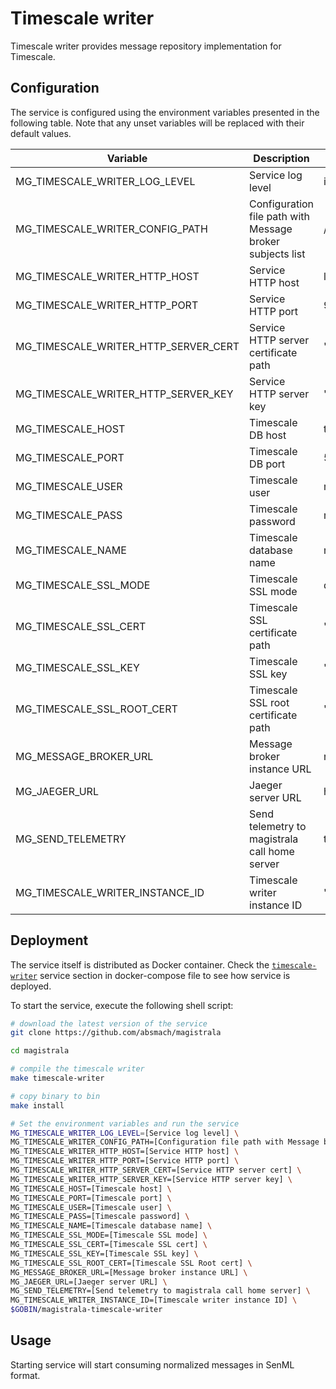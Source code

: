 # Timescale writer

Timescale writer provides message repository implementation for Timescale.

## Configuration

The service is configured using the environment variables presented in the
following table. Note that any unset variables will be replaced with their
default values.

| Variable                             | Description                                               | Default                          |
| ------------------------------------ | --------------------------------------------------------- | -------------------------------- |
| MG_TIMESCALE_WRITER_LOG_LEVEL        | Service log level                                         | info                             |
| MG_TIMESCALE_WRITER_CONFIG_PATH      | Configuration file path with Message broker subjects list | /config.toml                     |
| MG_TIMESCALE_WRITER_HTTP_HOST        | Service HTTP host                                         | localhost                        |
| MG_TIMESCALE_WRITER_HTTP_PORT        | Service HTTP port                                         | 9012                             |
| MG_TIMESCALE_WRITER_HTTP_SERVER_CERT | Service HTTP server certificate path                      | ""                               |
| MG_TIMESCALE_WRITER_HTTP_SERVER_KEY  | Service HTTP server key                                   | ""                               |
| MG_TIMESCALE_HOST                    | Timescale DB host                                         | timescale                        |
| MG_TIMESCALE_PORT                    | Timescale DB port                                         | 5432                             |
| MG_TIMESCALE_USER                    | Timescale user                                            | magistrala                       |
| MG_TIMESCALE_PASS                    | Timescale password                                        | magistrala                       |
| MG_TIMESCALE_NAME                    | Timescale database name                                   | messages                         |
| MG_TIMESCALE_SSL_MODE                | Timescale SSL mode                                        | disabled                         |
| MG_TIMESCALE_SSL_CERT                | Timescale SSL certificate path                            | ""                               |
| MG_TIMESCALE_SSL_KEY                 | Timescale SSL key                                         | ""                               |
| MG_TIMESCALE_SSL_ROOT_CERT           | Timescale SSL root certificate path                       | ""                               |
| MG_MESSAGE_BROKER_URL                | Message broker instance URL                               | nats://localhost:4222            |
| MG_JAEGER_URL                        | Jaeger server URL                                         | http://jaeger:4318/v1/traces |
| MG_SEND_TELEMETRY                    | Send telemetry to magistrala call home server             | true                             |
| MG_TIMESCALE_WRITER_INSTANCE_ID      | Timescale writer instance ID                              | ""                               |

## Deployment

The service itself is distributed as Docker container. Check the [`timescale-writer`](https://github.com/absmach/supermq/blob/main/docker/addons/timescale-writer/docker-compose.yml#L34-L59) service section in docker-compose file to see how service is deployed.

To start the service, execute the following shell script:

```bash
# download the latest version of the service
git clone https://github.com/absmach/magistrala

cd magistrala

# compile the timescale writer
make timescale-writer

# copy binary to bin
make install

# Set the environment variables and run the service
MG_TIMESCALE_WRITER_LOG_LEVEL=[Service log level] \
MG_TIMESCALE_WRITER_CONFIG_PATH=[Configuration file path with Message broker subjects list] \
MG_TIMESCALE_WRITER_HTTP_HOST=[Service HTTP host] \
MG_TIMESCALE_WRITER_HTTP_PORT=[Service HTTP port] \
MG_TIMESCALE_WRITER_HTTP_SERVER_CERT=[Service HTTP server cert] \
MG_TIMESCALE_WRITER_HTTP_SERVER_KEY=[Service HTTP server key] \
MG_TIMESCALE_HOST=[Timescale host] \
MG_TIMESCALE_PORT=[Timescale port] \
MG_TIMESCALE_USER=[Timescale user] \
MG_TIMESCALE_PASS=[Timescale password] \
MG_TIMESCALE_NAME=[Timescale database name] \
MG_TIMESCALE_SSL_MODE=[Timescale SSL mode] \
MG_TIMESCALE_SSL_CERT=[Timescale SSL cert] \
MG_TIMESCALE_SSL_KEY=[Timescale SSL key] \
MG_TIMESCALE_SSL_ROOT_CERT=[Timescale SSL Root cert] \
MG_MESSAGE_BROKER_URL=[Message broker instance URL] \
MG_JAEGER_URL=[Jaeger server URL] \
MG_SEND_TELEMETRY=[Send telemetry to magistrala call home server] \
MG_TIMESCALE_WRITER_INSTANCE_ID=[Timescale writer instance ID] \
$GOBIN/magistrala-timescale-writer
```

## Usage

Starting service will start consuming normalized messages in SenML format.
